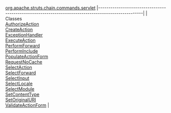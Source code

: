 [org.apache.struts.chain.commands.servlet](../../../../../../org/apache/struts/chain/commands/servlet/package-summary.html.md)
|----------------------------------------------------------------------------------------------------|
| Classes                                                                                            
  [AuthorizeAction](AuthorizeAction.html.md "class in org.apache.struts.chain.commands.servlet")        
  [CreateAction](CreateAction.html.md "class in org.apache.struts.chain.commands.servlet")              
  [ExceptionHandler](ExceptionHandler.html.md "class in org.apache.struts.chain.commands.servlet")      
  [ExecuteAction](ExecuteAction.html.md "class in org.apache.struts.chain.commands.servlet")            
  [PerformForward](PerformForward.html.md "class in org.apache.struts.chain.commands.servlet")          
  [PerformInclude](PerformInclude.html.md "class in org.apache.struts.chain.commands.servlet")          
  [PopulateActionForm](PopulateActionForm.html.md "class in org.apache.struts.chain.commands.servlet")  
  [RequestNoCache](RequestNoCache.html.md "class in org.apache.struts.chain.commands.servlet")          
  [SelectAction](SelectAction.html.md "class in org.apache.struts.chain.commands.servlet")              
  [SelectForward](SelectForward.html.md "class in org.apache.struts.chain.commands.servlet")            
  [SelectInput](SelectInput.html.md "class in org.apache.struts.chain.commands.servlet")                
  [SelectLocale](SelectLocale.html.md "class in org.apache.struts.chain.commands.servlet")              
  [SelectModule](SelectModule.html.md "class in org.apache.struts.chain.commands.servlet")              
  [SetContentType](SetContentType.html.md "class in org.apache.struts.chain.commands.servlet")          
  [SetOriginalURI](SetOriginalURI.html.md "class in org.apache.struts.chain.commands.servlet")          
  [ValidateActionForm](ValidateActionForm.html.md "class in org.apache.struts.chain.commands.servlet")  |


